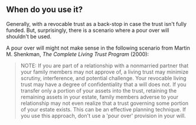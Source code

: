 <!-- 
started: 2024-03-20  
-->

## When do you use it? 

Generally, with a revocable trust as a back-stop in case the trust isn't fully funded. But, surprisingly, there is a scenario where a pour over will shouldn't be used.




A pour over will might not make sense in the following scenario from Martin M. Shenkman, *The Complete Living Trust Program* (2000): 

> NOTE: If you are part of a relationship with a nonmarried partner that your family members may not approve of, a living trust may minimize scrutiny, interference, and potential challenge. Your revocable living trust may have a degree of confidentiality that a will does not. If you transfer only a portion of your assets into the trust, retaining the remaining assets in your estate, family members adverse to your relationship may not even realize that a trust governing some portion of your estate exists. This can be an effective planning technique. If you use this approach, don't use a 'pour over' provision in your will.


